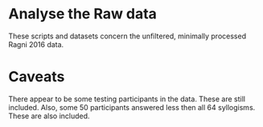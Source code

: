 # Analyse the Raw data
These scripts and datasets concern the unfiltered, minimally processed Ragni 2016 data.

# Caveats
There appear to be some testing participants in the data. These are still included.
Also, some 50 participants answered less then all 64 syllogisms. These are also included.

